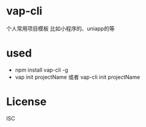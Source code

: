 <!--
 * @Author: your name
 * @Date: 2020-11-24 10:33:26
 * @LastEditTime: 2020-11-24 10:33:55
 * @LastEditors: Please set LastEditors
 * @Description: In User Settings Edit
 * @FilePath: \vap-cli-tmpl\README.md
-->
# vap-cli
个人常用项目模板 比如小程序的、uniapp的等

# used
- npm install vap-cli -g
- vap init projectName 或者 vap-cli init projectName

# License
ISC
